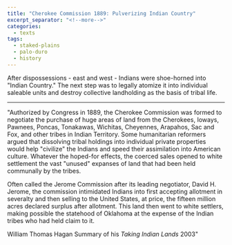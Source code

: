```yaml
---
title: "Cherokee Commission 1889: Pulverizing Indian Country"
excerpt_separator: "<!--more-->"
categories:
  - texts
tags:
  - staked-plains
  - palo-duro
  - history
---
```

After dispossessions - east and west - Indians were shoe-horned into "Indian Country." The next step was to legally atomize it into individual saleable units and destroy collective landholding as the basis of tribal life.
***

"Authorized by Congress in 1889, the Cherokee Commission was formed to negotiate the purchase of huge areas of land from the Cherokees, Ioways, Pawnees, Poncas, Tonakawas, Wichitas, Cheyennes, Arapahos, Sac and Fox, and other tribes in Indian Territory. Some humanitarian reformers argued that dissolving tribal holdings into individual private properties would help "civilize" the Indians and speed their assimilation into American culture. Whatever the hoped-for effects, the coerced sales opened to white settlement the vast "unused" expanses of land that had been held communally by the tribes.

Often called the Jerome Commission after its leading negotiator, David H. Jerome, the commission intimidated Indians into first accepting allotment in severalty and then selling to the United States, at price, the fifteen million acres declared surplus after allotment. This land then went to white settlers, making possible the statehood of Oklahoma at the expense of the Indian tribes who had held claim to it.

William Thomas Hagan
Summary of his _Taking Indian Lands_
2003"
